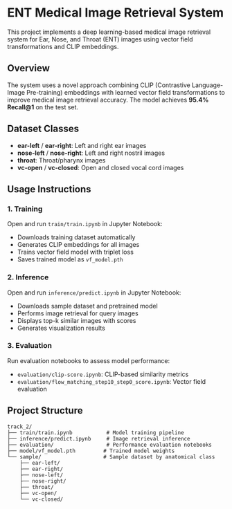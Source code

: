 # ENT Medical Image Retrieval System

This project implements a deep learning-based medical image retrieval system for Ear, Nose, and Throat (ENT) images using vector field transformations and CLIP embeddings.
## Overview

The system uses a novel approach combining CLIP (Contrastive Language-Image Pre-training) embeddings with learned vector field transformations to improve medical image retrieval accuracy. The model achieves **95.4% Recall@1** on the test set.

## Dataset Classes

- **ear-left** / **ear-right**: Left and right ear images
- **nose-left** / **nose-right**: Left and right nostril images  
- **throat**: Throat/pharynx images
- **vc-open** / **vc-closed**: Open and closed vocal cord images

## Usage Instructions

### 1. Training
Open and run `train/train.ipynb` in Jupyter Notebook:
- Downloads training dataset automatically
- Generates CLIP embeddings for all images
- Trains vector field model with triplet loss
- Saves trained model as `vf_model.pth`

### 2. Inference  
Open and run `inference/predict.ipynb` in Jupyter Notebook:
- Downloads sample dataset and pretrained model
- Performs image retrieval for query images
- Displays top-k similar images with scores
- Generates visualization results

### 3. Evaluation
Run evaluation notebooks to assess model performance:
- `evaluation/clip-score.ipynb`: CLIP-based similarity metrics
- `evaluation/flow_matching_step10_step0_score.ipynb`: Vector field evaluation

## Project Structure

```
track_2/
├── train/train.ipynb           # Model training pipeline
├── inference/predict.ipynb     # Image retrieval inference  
├── evaluation/                 # Performance evaluation notebooks
├── model/vf_model.pth         # Trained model weights
└── sample/                    # Sample dataset by anatomical class
    ├── ear-left/
    ├── ear-right/ 
    ├── nose-left/
    ├── nose-right/
    ├── throat/
    ├── vc-open/
    └── vc-closed/
```